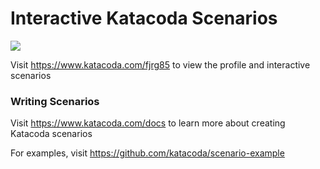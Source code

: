 # Interactive Katacoda Scenarios

[![](http://shields.katacoda.com/katacoda/fjrg85/count.svg)](https://www.katacoda.com/fjrg85 "Get your profile on Katacoda.com")

Visit https://www.katacoda.com/fjrg85 to view the profile and interactive scenarios

### Writing Scenarios
Visit https://www.katacoda.com/docs to learn more about creating Katacoda scenarios

For examples, visit https://github.com/katacoda/scenario-example
